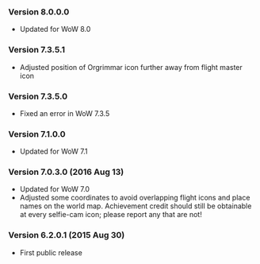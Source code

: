 ### Version 8.0.0.0

* Updated for WoW 8.0

### Version 7.3.5.1

* Adjusted position of Orgrimmar icon further away from flight master icon

### Version 7.3.5.0

* Fixed an error in WoW 7.3.5

### Version 7.1.0.0

* Updated for WoW 7.1

### Version 7.0.3.0 (2016 Aug 13)

* Updated for WoW 7.0
* Adjusted some coordinates to avoid overlapping flight icons and place names
  on the world map. Achievement credit should still be obtainable at every
  selfie-cam icon; please report any that are not!

### Version 6.2.0.1 (2015 Aug 30)

* First public release
